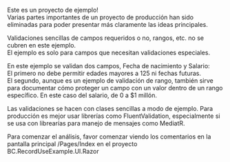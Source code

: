 Este es un proyecto de ejemplo!<br/>
Varias partes importantes de un proyecto de producción han sido eliminadas para poder presentar más claramente las ideas principales.<br/>

Validaciones sencillas de campos requeridos o no, rangos, etc. no se cubren en este ejemplo.<br/>
El ejemplo es solo para campos que necesitan validaciones especiales. <br/>

En este ejemplo se validan dos campos, Fecha de nacimiento y Salario:<br/>
El primero no debe permitir edades mayores a 125 ni fechas futuras.<br/>
El segundo, aunque es un ejemplo de validación de rango, también sirve para documentar cómo proteger un campo con un valor dentro de un rango específico. En este caso del salario, de 0 a $1 millón.<br/>

Las validaciones se hacen con clases sencillas a modo de ejemplo. Para producción es mejor usar librerías como FluentValidation, especialmente si se usa con librearías para manejo de mensajes como MediatR.

Para comenzar el análisis, favor comenzar viendo los comentarios en la pantalla principal /Pages/Index
en el proyecto BC.RecordUseExample.UI.Razor
